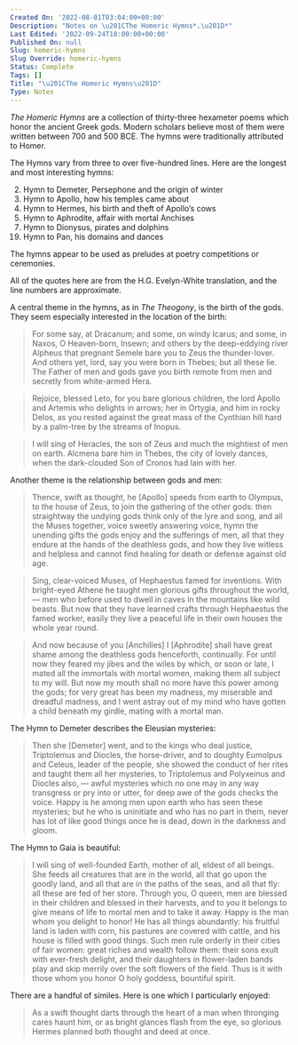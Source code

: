 ```yaml
---
Created On: '2022-08-01T03:04:00+00:00'
Description: "Notes on \u201CThe Homeric Hymns*.\u201D*"
Last Edited: '2022-09-24T18:00:00+00:00'
Published On: null
Slug: homeric-hymns
Slug Override: homeric-hymns
Status: Complete
Tags: []
Title: "\u201CThe Homeric Hymns\u201D"
Type: Notes
---
```

<p><em>The Homeric Hymns</em> are a collection of thirty-three hexameter poems which honor the ancient Greek gods.  Modern scholars believe most of them were written between 700 and 500 BCE.  The hymns were traditionally attributed to Homer.</p>
<p>The Hymns vary from three to over five-hundred lines.  Here are the longest and most interesting hymns:</p>
<ol>
  <li value="2">Hymn to Demeter, Persephone and the origin of winter</li>
  <li value="3">Hymn to Apollo, how his temples came about</li>
  <li value="4">Hymn to Hermes, his birth and theft of Apollo’s cows</li>
  <li value="5">Hymn to Aphrodite, affair with mortal Anchises</li>
  <li value="7">Hymn to Dionysus, pirates and dolphins</li>
  <li value="19">Hymn to Pan, his domains and dances</li>
</ol>
<p>The hymns appear to be used as preludes at poetry competitions or ceremonies.</p>
<p>All of the quotes here are from the H.G. Evelyn-White translation, and the line numbers are approximate.</p>
<p>A central theme in the hymns, as in <em>The Theogony</em>, is the birth of the gods.  They seem especially interested in the location of the birth:</p>
<blockquote><p>
For some say, at Dracanum; and some, on windy Icarus; and some, in
Naxos, O Heaven-born, Insewn; and others by the deep-eddying river
Alpheus that pregnant Semele bare you to Zeus the thunder-lover. And
others yet, lord, say you were born in Thebes; but all these lie. The
Father of men and gods gave you birth remote from men and secretly from
white-armed Hera.
</p></blockquote>

<blockquote><p>
Rejoice, blessed Leto, for you bare glorious children, the lord Apollo
and Artemis who delights in arrows; her in Ortygia, and him in rocky
Delos, as you rested against the great mass of the Cynthian hill hard by
a palm-tree by the streams of Inopus.
</p></blockquote>

<blockquote><p>
I will sing of Heracles, the son of Zeus and much the mightiest of men
on earth. Alcmena bare him in Thebes, the city of lovely dances, when
the dark-clouded Son of Cronos had lain with her.
</p></blockquote>

<p>Another theme is the relationship between gods and men:</p>
<blockquote><p>
Thence, swift as thought, he [Apollo] speeds from earth to Olympus, to
the house of Zeus, to join the gathering of the other gods: then
straightway the undying gods think only of the lyre and song, and all
the Muses together, voice sweetly answering voice, hymn the unending
gifts the gods enjoy and the sufferings of men, all that they endure at
the hands of the deathless gods, and how they live witless and helpless
and cannot find healing for death or defense against old age.
</p></blockquote>

<blockquote><p>
Sing, clear-voiced Muses, of Hephaestus famed for inventions. With
bright-eyed Athene he taught men glorious gifts throughout the world, —
men who before used to dwell in caves in the mountains like wild beasts.
But now that they have learned crafts through Hephaestus the famed
worker, easily they live a peaceful life in their own houses the whole
year round.
</p></blockquote>

<blockquote><p>
And now because of you [Anchilles] I [Aphrodite] shall have great shame
among the deathless gods henceforth, continually. For until now they
feared my jibes and the wiles by which, or soon or late, I mated all the
immortals with mortal women, making them all subject to my will. But now
my mouth shall no more have this power among the gods; for very great
has been my madness, my miserable and dreadful madness, and I went
astray out of my mind who have gotten a child beneath my girdle, mating
with a mortal man.
</p></blockquote>

<p>The Hymn to Demeter describes the Eleusian mysteries:</p>
<blockquote><p>
Then she [Demeter] went, and to the kings who deal justice, Triptolemus
and Diocles, the horse-driver, and to doughty Eumolpus and Celeus,
leader of the people, she showed the conduct of her rites and taught
them all her mysteries, to Triptolemus and Polyxeinus and Diocles also,
— awful mysteries which no one may in any way transgress or pry into or
utter, for deep awe of the gods checks the voice. Happy is he among men
upon earth who has seen these mysteries; but he who is uninitiate and
who has no part in them, never has lot of like good things once he is
dead, down in the darkness and gloom.
</p></blockquote>

<p>The Hymn to Gaia is beautiful:</p>
<blockquote><p>
I will sing of well-founded Earth, mother of all, eldest of all beings.
She feeds all creatures that are in the world, all that go upon the
goodly land, and all that are in the paths of the seas, and all that
fly: all these are fed of her store. Through you, O queen, men are
blessed in their children and blessed in their harvests, and to you it
belongs to give means of life to mortal men and to take it away. Happy
is the man whom you delight to honor! He has all things abundantly: his
fruitful land is laden with corn, his pastures are covered with cattle,
and his house is filled with good things. Such men rule orderly in their
cities of fair women: great riches and wealth follow them: their sons
exult with ever-fresh delight, and their daughters in flower-laden bands
play and skip merrily over the soft flowers of the field. Thus is it
with those whom you honor O holy goddess, bountiful spirit.
</p></blockquote>

<p>There are a handful of similes. Here is one which I particularly enjoyed:</p>
<blockquote><p>
As a swift thought darts through the heart of a man when thronging cares
haunt him, or as bright glances flash from the eye, so glorious Hermes
planned both thought and deed at once.
</p></blockquote>
